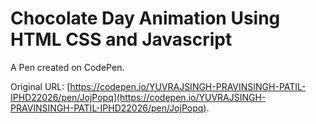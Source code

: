 # Chocolate Day Animation Using HTML CSS and Javascript

A Pen created on CodePen.

Original URL: [https://codepen.io/YUVRAJSINGH-PRAVINSINGH-PATIL-IPHD22026/pen/JojPopq](https://codepen.io/YUVRAJSINGH-PRAVINSINGH-PATIL-IPHD22026/pen/JojPopq).

